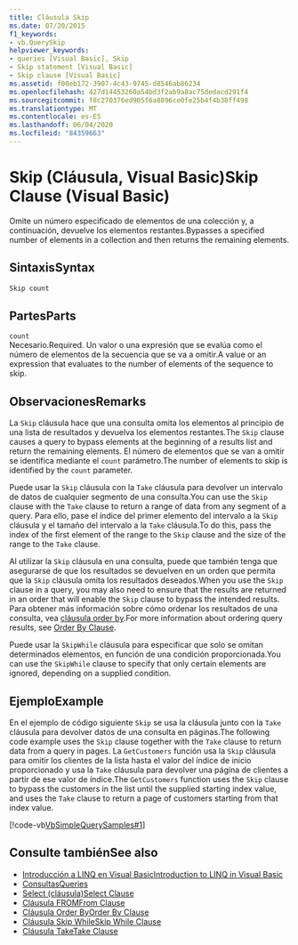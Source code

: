 ```yaml
---
title: Cláusula Skip
ms.date: 07/20/2015
f1_keywords:
- vb.QuerySkip
helpviewer_keywords:
- queries [Visual Basic], Skip
- Skip statement [Visual Basic]
- Skip clause [Visual Basic]
ms.assetid: f00eb172-3907-4c43-9745-d8546ab86234
ms.openlocfilehash: 427d14453260a54bd3f2ab9a8ac75dedacd291f4
ms.sourcegitcommit: f8c270376ed905f6a8896ce0fe25b4f4b38ff498
ms.translationtype: MT
ms.contentlocale: es-ES
ms.lasthandoff: 06/04/2020
ms.locfileid: "84359663"
---
```

# <a name="skip-clause-visual-basic"></a><span data-ttu-id="20246-102">Skip (Cláusula, Visual Basic)</span><span class="sxs-lookup"><span data-stu-id="20246-102">Skip Clause (Visual Basic)</span></span>
<span data-ttu-id="20246-103">Omite un número especificado de elementos de una colección y, a continuación, devuelve los elementos restantes.</span><span class="sxs-lookup"><span data-stu-id="20246-103">Bypasses a specified number of elements in a collection and then returns the remaining elements.</span></span>  
  
## <a name="syntax"></a><span data-ttu-id="20246-104">Sintaxis</span><span class="sxs-lookup"><span data-stu-id="20246-104">Syntax</span></span>  
  
```vb  
Skip count  
```  
  
## <a name="parts"></a><span data-ttu-id="20246-105">Partes</span><span class="sxs-lookup"><span data-stu-id="20246-105">Parts</span></span>  
 `count`  
 <span data-ttu-id="20246-106">Necesario.</span><span class="sxs-lookup"><span data-stu-id="20246-106">Required.</span></span> <span data-ttu-id="20246-107">Un valor o una expresión que se evalúa como el número de elementos de la secuencia que se va a omitir.</span><span class="sxs-lookup"><span data-stu-id="20246-107">A value or an expression that evaluates to the number of elements of the sequence to skip.</span></span>  
  
## <a name="remarks"></a><span data-ttu-id="20246-108">Observaciones</span><span class="sxs-lookup"><span data-stu-id="20246-108">Remarks</span></span>  
 <span data-ttu-id="20246-109">La `Skip` cláusula hace que una consulta omita los elementos al principio de una lista de resultados y devuelva los elementos restantes.</span><span class="sxs-lookup"><span data-stu-id="20246-109">The `Skip` clause causes a query to bypass elements at the beginning of a results list and return the remaining elements.</span></span> <span data-ttu-id="20246-110">El número de elementos que se van a omitir se identifica mediante el `count` parámetro.</span><span class="sxs-lookup"><span data-stu-id="20246-110">The number of elements to skip is identified by the `count` parameter.</span></span>  
  
 <span data-ttu-id="20246-111">Puede usar la `Skip` cláusula con la `Take` cláusula para devolver un intervalo de datos de cualquier segmento de una consulta.</span><span class="sxs-lookup"><span data-stu-id="20246-111">You can use the `Skip` clause with the `Take` clause to return a range of data from any segment of a query.</span></span> <span data-ttu-id="20246-112">Para ello, pase el índice del primer elemento del intervalo a la `Skip` cláusula y el tamaño del intervalo a la `Take` cláusula.</span><span class="sxs-lookup"><span data-stu-id="20246-112">To do this, pass the index of the first element of the range to the `Skip` clause and the size of the range to the `Take` clause.</span></span>  
  
 <span data-ttu-id="20246-113">Al utilizar la `Skip` cláusula en una consulta, puede que también tenga que asegurarse de que los resultados se devuelven en un orden que permita que la `Skip` cláusula omita los resultados deseados.</span><span class="sxs-lookup"><span data-stu-id="20246-113">When you use the `Skip` clause in a query, you may also need to ensure that the results are returned in an order that will enable the `Skip` clause to bypass the intended results.</span></span> <span data-ttu-id="20246-114">Para obtener más información sobre cómo ordenar los resultados de una consulta, vea [cláusula order by](order-by-clause.md).</span><span class="sxs-lookup"><span data-stu-id="20246-114">For more information about ordering query results, see [Order By Clause](order-by-clause.md).</span></span>  
  
 <span data-ttu-id="20246-115">Puede usar la `SkipWhile` cláusula para especificar que solo se omitan determinados elementos, en función de una condición proporcionada.</span><span class="sxs-lookup"><span data-stu-id="20246-115">You can use the `SkipWhile` clause to specify that only certain elements are ignored, depending on a supplied condition.</span></span>  
  
## <a name="example"></a><span data-ttu-id="20246-116">Ejemplo</span><span class="sxs-lookup"><span data-stu-id="20246-116">Example</span></span>  
 <span data-ttu-id="20246-117">En el ejemplo de código siguiente `Skip` se usa la cláusula junto con la `Take` cláusula para devolver datos de una consulta en páginas.</span><span class="sxs-lookup"><span data-stu-id="20246-117">The following code example uses the `Skip` clause together with the `Take` clause to return data from a query in pages.</span></span> <span data-ttu-id="20246-118">La `GetCustomers` función usa la `Skip` cláusula para omitir los clientes de la lista hasta el valor del índice de inicio proporcionado y usa la `Take` cláusula para devolver una página de clientes a partir de ese valor de índice.</span><span class="sxs-lookup"><span data-stu-id="20246-118">The `GetCustomers` function uses the `Skip` clause to bypass the customers in the list until the supplied starting index value, and uses the `Take` clause to return a page of customers starting from that index value.</span></span>  
  
 [!code-vb[VbSimpleQuerySamples#1](~/samples/snippets/visualbasic/VS_Snippets_VBCSharp/VbSimpleQuerySamples/VB/QuerySamples1.vb#1)]  
  
## <a name="see-also"></a><span data-ttu-id="20246-119">Consulte también</span><span class="sxs-lookup"><span data-stu-id="20246-119">See also</span></span>

- [<span data-ttu-id="20246-120">Introducción a LINQ en Visual Basic</span><span class="sxs-lookup"><span data-stu-id="20246-120">Introduction to LINQ in Visual Basic</span></span>](../../programming-guide/language-features/linq/introduction-to-linq.md)
- [<span data-ttu-id="20246-121">Consultas</span><span class="sxs-lookup"><span data-stu-id="20246-121">Queries</span></span>](index.md)
- [<span data-ttu-id="20246-122">Select (cláusula)</span><span class="sxs-lookup"><span data-stu-id="20246-122">Select Clause</span></span>](select-clause.md)
- [<span data-ttu-id="20246-123">Cláusula FROM</span><span class="sxs-lookup"><span data-stu-id="20246-123">From Clause</span></span>](from-clause.md)
- [<span data-ttu-id="20246-124">Cláusula Order By</span><span class="sxs-lookup"><span data-stu-id="20246-124">Order By Clause</span></span>](order-by-clause.md)
- [<span data-ttu-id="20246-125">Cláusula Skip While</span><span class="sxs-lookup"><span data-stu-id="20246-125">Skip While Clause</span></span>](skip-while-clause.md)
- [<span data-ttu-id="20246-126">Cláusula Take</span><span class="sxs-lookup"><span data-stu-id="20246-126">Take Clause</span></span>](take-clause.md)
